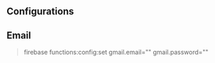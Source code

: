 ## Configurations

## Email
> firebase functions:config:set gmail.email="<username>" gmail.password="<pwd>"